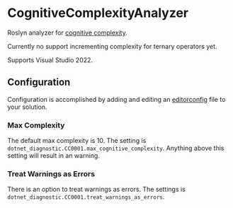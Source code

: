 # CognitiveComplexityAnalyzer

Roslyn analyzer for [cognitive complexity](https://www.sonarsource.com/docs/CognitiveComplexity.pdf).

Currently no support incrementing complexity for ternary operators yet.

Supports Visual Studio 2022.

## Configuration

Configuration is accomplished by adding and editing an [editorconfig](https://docs.microsoft.com/en-us/visualstudio/ide/create-portable-custom-editor-options?view=vs-2019) file to your solution.

### Max Complexity

The default max complexity is 10. The setting is `dotnet_diagnostic.CC0001.max_cognitive_complexity`. Anything above this setting will result in an warning. 

### Treat Warnings as Errors

There is an option to treat warnings as errors.  The settings is `dotnet_diagnostic.CC0001.treat_warnings_as_errors`.


